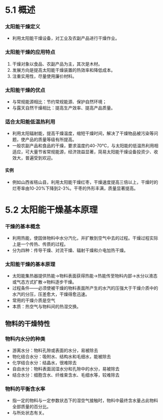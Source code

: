 # 5.1 概述

### 太阳能干燥定义

* 利用太阳能干燥设备，对工业及农副产品进行干燥作业。

### 太阳能干燥的应用特点

1. 干燥对象以食品、农副产品为主，其次是木材。
2. 发展方向是提高太阳能干燥装置的热效率和降低成本。
3. 注重实用性，尽量使用廉价材料。

### 太阳能干燥的优点

* 与常规能源相比：节约常规能源、保护自然环境；
* 与露天自然干燥相比：提高生产效率、提高产品质量。

### 适合太阳能低温热利用

* 利用太阳辐射能，提高干燥温度，缩短干燥时间，解决了干燥物品被污染等问题，使产品的质量等级有所提高。
* 一般农副产品和食品的干燥，要求温度约40-70℃，与太阳能的低温热利用相适应，可大量节省常规能源，经济效益显著，简易太阳能干燥设备投资少、收效大，普遍受到欢迎。

#### 实例

* 例如山西省秸山县，利用太阳能干燥红枣，干燥速度提高三倍以上，干燥时的烂枣率由10-20%下降到2-3%。干枣的外形丰满，质量显著提高。

# 5.2 太阳能干燥基本原理

### 干燥的基本概念

* 利用热能，使固体物料中水分汽化，并扩散到空气中去的过程。干燥过程实际上是一个传热、传质的过程。
* 分为四种：传导干燥、对流干燥、辐射干燥和介电加热干燥。

### 太阳能干燥的基本原理

* 太阳能集热器提供热能→物料表面获得热能→热能传至物料内部→水分以液态或气态方式扩散→物料逐步干燥。
* 过程条件——必须使被干燥的物料表面所产生的水汽的压强大于干燥介质中的水汽的分压，压差愈大，干燥得愈迅速。
* 常用的干燥介质是空气
* 本质：热空气与物料间的热湿交换。

## 物料的干燥特性

### 物料内水分的种类

* 游离水分：物料孔隙或表面的水分，易被除去
* 物化结合水分：吸附水、结构水和毛细水，能被除去
* 化学结合水分：结晶水，很难除去
* 自由水分：物料表面润湿水分和孔隙中的水分，易被除去
* 结合水分：细胞含水、纤维束含水、毛细水等，较难除去

### 物料的平衡含水率

* 指一定的物料与一定参数状态下的湿空气接触时，物料中最终含水量占此物料全部质量的百分比。
* 与所处状态有关。